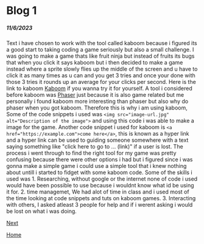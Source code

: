 # Blog 1
##### 11/6/2023

Text
i have chosen to work with the tool called kaboom because i figured its a good start to taking coding a game seriously but also a small challenge. I was going to make a game thats like fruit ninja but instead of fruits its bugs that when you click it says kaboom but i then decided to make a game instead where a sprite slowly flies up the middle of the screen and u have to click it as many times as u can and you get 3 tries and once your done with those 3 tries it rounds up an average for your clicks per second. Here is the link to kaboom  [Kaboom](https://kaboomjs.com/doc/setup) if you wanna try it for yourself. A tool i considered before kaboom was [Phaser](https://phaser.io/) just because it is also game related but me personally i found kaboom more interesting than phaser but also why do phaser when you got kaboom. Therefore this is why i am using kaboom, Some of the code snippets i used was ``<img src="image-url.jpg" alt="Description of the image">`` and using this code i was able to make a image for the game. Another code snippet i used for kaboom is ``<a href="https://example.com">come here</a>``, this is known as a hyper link and a hyper link can be used to guiding someone somewhere with a text saying something like "click here to go to ... (link)" if a user is lost. The process i went through to find the right tool for my game was pretty confusing because there were other options i had but i figured since i was gonna make a simple game i could use a simple tool that i knew nothing about untill i started to fidget with some kaboom code. Some of the skills i used was 1. Researching, without google or the internet none of code i used would have been possible to use because i wouldnt know what id be using it for. 2. time managemet, We had alot of time in class and i used most of the time looking at code snippets and tuts on kaboom games. 3. Interacting with others, I asked atleast 3 people for help and if i werent asking i would be lost on what i was doing.




[Next](entry02.md)

[Home](../README.md)